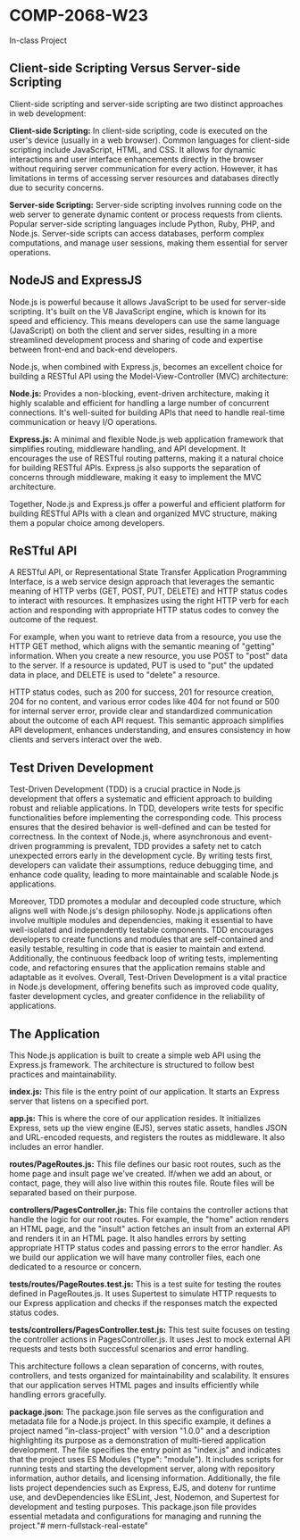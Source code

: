 # COMP-2068-W23
In-class Project

## Client-side Scripting Versus Server-side Scripting
Client-side scripting and server-side scripting are two distinct approaches in web development:

**Client-side Scripting:** In client-side scripting, code is executed on the user's device (usually in a web browser). Common languages for client-side scripting include JavaScript, HTML, and CSS. It allows for dynamic interactions and user interface enhancements directly in the browser without requiring server communication for every action. However, it has limitations in terms of accessing server resources and databases directly due to security concerns.

**Server-side Scripting:** Server-side scripting involves running code on the web server to generate dynamic content or process requests from clients. Popular server-side scripting languages include Python, Ruby, PHP, and Node.js. Server-side scripts can access databases, perform complex computations, and manage user sessions, making them essential for server operations.

## NodeJS and ExpressJS
Node.js is powerful because it allows JavaScript to be used for server-side scripting. It's built on the V8 JavaScript engine, which is known for its speed and efficiency. This means developers can use the same language (JavaScript) on both the client and server sides, resulting in a more streamlined development process and sharing of code and expertise between front-end and back-end developers.

Node.js, when combined with Express.js, becomes an excellent choice for building a RESTful API using the Model-View-Controller (MVC) architecture:

**Node.js:** Provides a non-blocking, event-driven architecture, making it highly scalable and efficient for handling a large number of concurrent connections. It's well-suited for building APIs that need to handle real-time communication or heavy I/O operations.

**Express.js:** A minimal and flexible Node.js web application framework that simplifies routing, middleware handling, and API development. It encourages the use of RESTful routing patterns, making it a natural choice for building RESTful APIs. Express.js also supports the separation of concerns through middleware, making it easy to implement the MVC architecture.

Together, Node.js and Express.js offer a powerful and efficient platform for building RESTful APIs with a clean and organized MVC structure, making them a popular choice among developers.

## ReSTful API
A RESTful API, or Representational State Transfer Application Programming Interface, is a web service design approach that leverages the semantic meaning of HTTP verbs (GET, POST, PUT, DELETE) and HTTP status codes to interact with resources. It emphasizes using the right HTTP verb for each action and responding with appropriate HTTP status codes to convey the outcome of the request.

For example, when you want to retrieve data from a resource, you use the HTTP GET method, which aligns with the semantic meaning of "getting" information. When you create a new resource, you use POST to "post" data to the server. If a resource is updated, PUT is used to "put" the updated data in place, and DELETE is used to "delete" a resource.

HTTP status codes, such as 200 for success, 201 for resource creation, 204 for no content, and various error codes like 404 for not found or 500 for internal server error, provide clear and standardized communication about the outcome of each API request. This semantic approach simplifies API development, enhances understanding, and ensures consistency in how clients and servers interact over the web.

## Test Driven Development
Test-Driven Development (TDD) is a crucial practice in Node.js development that offers a systematic and efficient approach to building robust and reliable applications. In TDD, developers write tests for specific functionalities before implementing the corresponding code. This process ensures that the desired behavior is well-defined and can be tested for correctness. In the context of Node.js, where asynchronous and event-driven programming is prevalent, TDD provides a safety net to catch unexpected errors early in the development cycle. By writing tests first, developers can validate their assumptions, reduce debugging time, and enhance code quality, leading to more maintainable and scalable Node.js applications.

Moreover, TDD promotes a modular and decoupled code structure, which aligns well with Node.js's design philosophy. Node.js applications often involve multiple modules and dependencies, making it essential to have well-isolated and independently testable components. TDD encourages developers to create functions and modules that are self-contained and easily testable, resulting in code that is easier to maintain and extend. Additionally, the continuous feedback loop of writing tests, implementing code, and refactoring ensures that the application remains stable and adaptable as it evolves. Overall, Test-Driven Development is a vital practice in Node.js development, offering benefits such as improved code quality, faster development cycles, and greater confidence in the reliability of applications.

## The Application
This Node.js application is built to create a simple web API using the Express.js framework. The architecture is structured to follow best practices and maintainability.

**index.js:** This file is the entry point of our application. It starts an Express server that listens on a specified port.

**app.js:** This is where the core of our application resides. It initializes Express, sets up the view engine (EJS), serves static assets, handles JSON and URL-encoded requests, and registers the routes as middleware. It also includes an error handler.

**routes/PageRoutes.js:** This file defines our basic root routes, such as the home page and insult page we've created. If/when we add an about, or contact, page, they will also live within this routes file. Route files will be separated based on their purpose.

**controllers/PagesController.js:** This file contains the controller actions that handle the logic for our root routes. For example, the "home" action renders an HTML page, and the "insult" action fetches an insult from an external API and renders it in an HTML page. It also handles errors by setting appropriate HTTP status codes and passing errors to the error handler. As we build our application we will have many controller files, each one dedicated to a resource or concern.

**tests/routes/PageRoutes.test.js:** This is a test suite for testing the routes defined in PageRoutes.js. It uses Supertest to simulate HTTP requests to our Express application and checks if the responses match the expected status codes.

**tests/controllers/PagesController.test.js:** This test suite focuses on testing the controller actions in PagesController.js. It uses Jest to mock external API requests and tests both successful scenarios and error handling.

This architecture follows a clean separation of concerns, with routes, controllers, and tests organized for maintainability and scalability. It ensures that our application serves HTML pages and insults efficiently while handling errors gracefully.

**package.json:** The package.json file serves as the configuration and metadata file for a Node.js project. In this specific example, it defines a project named "in-class-project" with version "1.0.0" and a description highlighting its purpose as a demonstration of multi-tiered application development. The file specifies the entry point as "index.js" and indicates that the project uses ES Modules ("type": "module"). It includes scripts for running tests and starting the development server, along with repository information, author details, and licensing information. Additionally, the file lists project dependencies such as Express, EJS, and dotenv for runtime use, and devDependencies like ESLint, Jest, Nodemon, and Supertest for development and testing purposes. This package.json file provides essential metadata and configurations for managing and running the project."# mern-fullstack-real-estate" 
